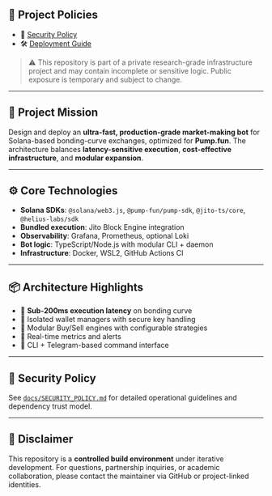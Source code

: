 ## 📖 Project Policies

- 🔐 [Security Policy](./SECURITY_POLICY.md)
- 🛠 [Deployment Guide](./DEPLOYMENT.md)


> ⚠️ This repository is part of a private research-grade infrastructure project and may contain incomplete or sensitive logic. Public exposure is temporary and subject to change.

---

## 🎯 Project Mission

Design and deploy an **ultra-fast, production-grade market-making bot** for Solana-based bonding-curve exchanges, optimized for **Pump.fun**. The architecture balances **latency-sensitive execution**, **cost-effective infrastructure**, and **modular expansion**.

---

## ⚙️ Core Technologies

- **Solana SDKs**: `@solana/web3.js`, `@pump-fun/pump-sdk`, `@jito-ts/core`, `@helius-labs/sdk`
- **Bundled execution**: Jito Block Engine integration
- **Observability**: Grafana, Prometheus, optional Loki
- **Bot logic**: TypeScript/Node.js with modular CLI + daemon
- **Infrastructure**: Docker, WSL2, GitHub Actions CI

---

## 📦 Architecture Highlights

- 🔹 **Sub-200ms execution latency** on bonding curve
- 🔹 Isolated wallet managers with secure key handling
- 🔹 Modular Buy/Sell engines with configurable strategies
- 🔹 Real-time metrics and alerts
- 🔹 CLI + Telegram-based command interface

---

## 🔐 Security Policy

See [`docs/SECURITY_POLICY.md`](./docs/SECURITY_POLICY.md) for detailed operational guidelines and dependency trust model.

---

## 📌 Disclaimer

This repository is a **controlled build environment** under iterative development. For questions, partnership inquiries, or academic collaboration, please contact the maintainer via GitHub or project-linked identities.
